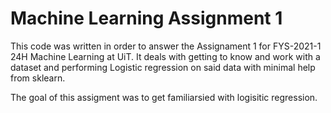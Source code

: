 # Machine Learning Assignment 1

This code was written in order to answer the Assignament 1 for FYS-2021-1 24H Machine Learning at UiT. It deals with getting to know and work with a dataset and performing Logistic regression on said data with minimal help from sklearn. 

The goal of this assigment was to get familiarsied with logisitic regression.
